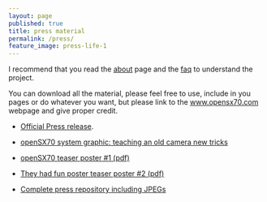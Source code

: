 ```yaml
---
layout: page
published: true
title: press material
permalink: /press/
feature_image: press-life-1
---
```


I recommend that you read the [about](http://opensx70.com/about/) page and the [faq](http://opensx70.com/FAQ/) to understand the project.

You can download all the material, please feel free to use, include in you pages or do whatever you want, but please link to the www.opensx70.com webpage and give proper credit.

- [Official Press release](https://github.com/openSX70/Press/raw/master/openSX70%20press%20release%20(2018).pdf).

- [openSX70 system graphic: teaching an old camera new tricks](https://github.com/openSX70/Press/raw/master/openSX70-modular_system.pdf)

- [openSX70 teaser poster #1 (pdf)](https://github.com/openSX70/Press/raw/master/openSX70-poster-1.pdf)

- [They had fun poster teaser poster #2 (pdf)](https://github.com/openSX70/Press/raw/master/openSX70-fun.pdf)

- [Complete press repository including JPEGs](https://github.com/openSX70/Press)

